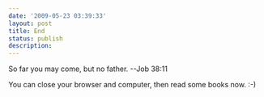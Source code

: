 ```yaml
---
date: '2009-05-23 03:39:33'
layout: post
title: End
status: publish
description: 
---
```


So far you may come, but no father. --Job 38:11

You can close your browser and computer, then read some books now. :-)
